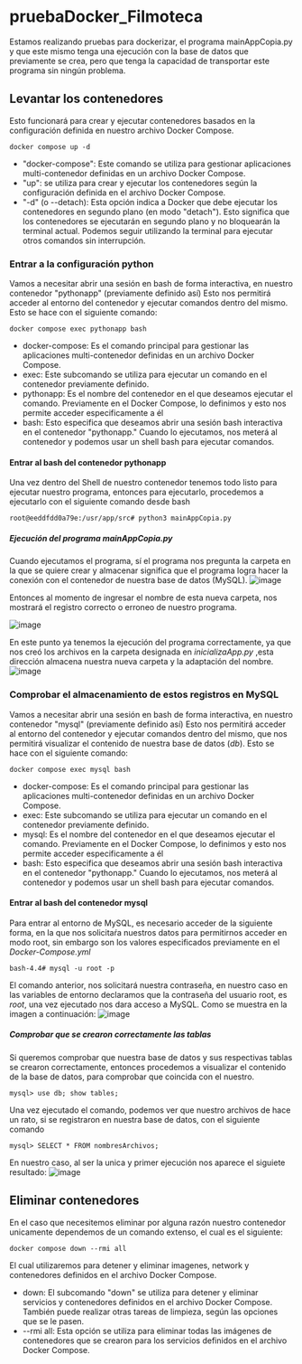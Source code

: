 # pruebaDocker_Filmoteca
Estamos realizando pruebas para dockerizar, el programa mainAppCopia.py y que este mismo tenga una ejecución con la base de datos que previamente se crea, pero que tenga la capacidad de transportar este programa sin ningún problema. 

## Levantar los contenedores
Esto funcionará para crear y ejecutar contenedores basados en la configuración definida en nuestro archivo Docker Compose.
```
docker compose up -d
```
- "docker-compose": Este comando se utiliza para gestionar aplicaciones multi-contenedor definidas en un archivo Docker Compose.
- "up": se utiliza para crear y ejecutar los contenedores según la configuración definida en el archivo Docker Compose.
- "-d" (o --detach): Esta opción indica a Docker que debe ejecutar los contenedores en segundo plano (en modo "detach"). Esto significa que los contenedores se ejecutarán en segundo plano y no bloquearán la terminal actual. Podemos seguir utilizando la terminal para ejecutar otros comandos sin interrupción.

### Entrar a la configuración python
Vamos a necesitar abrir una sesión en bash de forma interactiva, en nuestro contenedor "pythonapp" (previamente definido así)
Esto nos permitirá acceder al entorno del contenedor y ejecutar comandos dentro del mismo. Esto se hace con el siguiente comando: 
```
docker compose exec pythonapp bash
```
- docker-compose: Es el comando principal para gestionar las aplicaciones multi-contenedor definidas en un archivo Docker Compose.
- exec: Este subcomando se utiliza para ejecutar un comando en el contenedor previamente definido.
- pythonapp: Es el nombre del contenedor en el que deseamos ejecutar el comando. Previamente en el Docker Compose, lo definimos y esto nos permite acceder especificamente a él
- bash: Esto especifica que deseamos abrir una sesión bash interactiva en el contenedor "pythonapp." Cuando lo ejecutamos, nos meterá al contenedor y podemos usar un shell bash para ejecutar comandos.

#### Entrar al bash del contenedor pythonapp
Una vez dentro del Shell de nuestro contenedor tenemos todo listo para ejecutar nuestro programa, entonces para ejecutarlo, procedemos a ejecutarlo con el siguiente comando desde bash
```
root@eeddfdd0a79e:/usr/app/src# python3 mainAppCopia.py
```
##### Ejecución del programa *mainAppCopia.py*
Cuando ejecutamos el programa, sí el programa nos pregunta la carpeta en la que se quiere crear y almacenar significa que el programa logra hacer la conexión con el contenedor de nuestra base de datos (MySQL).
![image](https://github.com/CarlosOdetteDLCL080301/pruebaDocker_Filmoteca/assets/54251397/768b393b-1d46-4e43-88c4-00b5d847bbeb)

Entonces al momento de ingresar el nombre de esta nueva carpeta, nos mostrará el registro correcto o erroneo de nuestro programa.

![image](https://github.com/CarlosOdetteDLCL080301/pruebaDocker_Filmoteca/assets/54251397/3caf9809-e9cf-4506-8632-d4558234b385)

En este punto ya tenemos la ejecución del programa correctamente, ya que nos creó los archivos en la carpeta designada en <em>inicializaApp.py</em> ,esta dirección almacena nuestra nueva carpeta y la adaptación del nombre.
![image](https://github.com/CarlosOdetteDLCL080301/pruebaDocker_Filmoteca/assets/54251397/baf48833-da8f-4f4b-b254-3828e5db7006)

### Comprobar el almacenamiento de estos registros en MySQL
Vamos a necesitar abrir una sesión en bash de forma interactiva, en nuestro contenedor "mysql" (previamente definido así)
Esto nos permitirá acceder al entorno del contenedor y ejecutar comandos dentro del mismo, que nos permitirá visualizar el contenido de nuestra base de datos (*db*). Esto se hace con el siguiente comando: 
```
docker compose exec mysql bash
```
- docker-compose: Es el comando principal para gestionar las aplicaciones multi-contenedor definidas en un archivo Docker Compose.
- exec: Este subcomando se utiliza para ejecutar un comando en el contenedor previamente definido.
- mysql: Es el nombre del contenedor en el que deseamos ejecutar el comando. Previamente en el Docker Compose, lo definimos y esto nos permite acceder especificamente a él
- bash: Esto especifica que deseamos abrir una sesión bash interactiva en el contenedor "pythonapp." Cuando lo ejecutamos, nos meterá al contenedor y podemos usar un shell bash para ejecutar comandos.

#### Entrar al bash del contenedor mysql
Para entrar al entorno de MySQL, es necesario acceder de la siguiente forma, en la que nos solicitaŕa nuestros datos para permitirnos acceder en modo root, sin embargo son los valores especificados previamente en el *Docker-Compose.yml*
```
bash-4.4# mysql -u root -p
```
El comando anterior, nos solicitará nuestra contraseña, en nuestro caso en las variables de entorno declaramos que la contraseña del usuario root, es *root*, una vez ejecutado nos dara acceso a MySQL. Como se muestra en la imagen a continuación:
![image](https://github.com/CarlosOdetteDLCL080301/pruebaDocker_Filmoteca/assets/54251397/8bab4d7b-fae3-4b25-911c-cd5882bab222)
##### Comprobar que se crearon correctamente las tablas
Si queremos comprobar que nuestra base de datos y sus respectivas tablas se crearon correctamente, entonces procedemos a visualizar el contenido de la base de datos, para comprobar que coincida con el nuestro.
```
mysql> use db; show tables;
```

Una vez ejecutado el comando, podemos ver que nuestro archivos de hace un rato, si se registraron en nuestra base de datos, con el siguiente comando
```
mysql> SELECT * FROM nombresArchivos;
```
En nuestro caso, al ser la unica y primer ejecución nos aparece el siguiete resultado:
![image](https://github.com/CarlosOdetteDLCL080301/pruebaDocker_Filmoteca/assets/54251397/1c83c4f9-619b-46a7-943a-ae37ec31922c)

## Eliminar contenedores
En el caso que necesitemos eliminar por alguna razón nuestro contenedor unicamente dependemos de un comando extenso, el cual es el siguiente:
```
docker compose down --rmi all
```
El cual utilizaremos para detener y eliminar imagenes, network y contenedores definidos en el archivo Docker Compose.
- down: El subcomando "down" se utiliza para detener y eliminar servicios y contenedores definidos en el archivo Docker Compose. También puede realizar otras tareas de limpieza, según las opciones que se le pasen.
- --rmi all: Esta opción se utiliza para eliminar todas las imágenes de contenedores que se crearon para los servicios definidos en el archivo Docker Compose.
